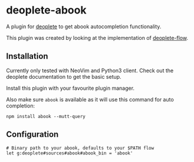 # deoplete-abook

A plugin for [deoplete](https://github.com/Shougo/deoplete.nvim) to get abook
autocompletion functionality.

This plugin was created by looking at the implementation of [deoplete-flow](https://github.com/steelsojka/deoplete-flow).

## Installation

Currently only tested with NeoVim and Python3 client.
Check out the deoplete documentation to get the basic setup.

Install this plugin with your favourite plugin manager.

Also make sure `abook` is available as it will use this command for auto completion:

```
npm install abook --mutt-query
```

## Configuration

```
# Binary path to your abook, defaults to your $PATH flow
let g:deoplete#sources#abook#abook_bin = 'abook'
```
